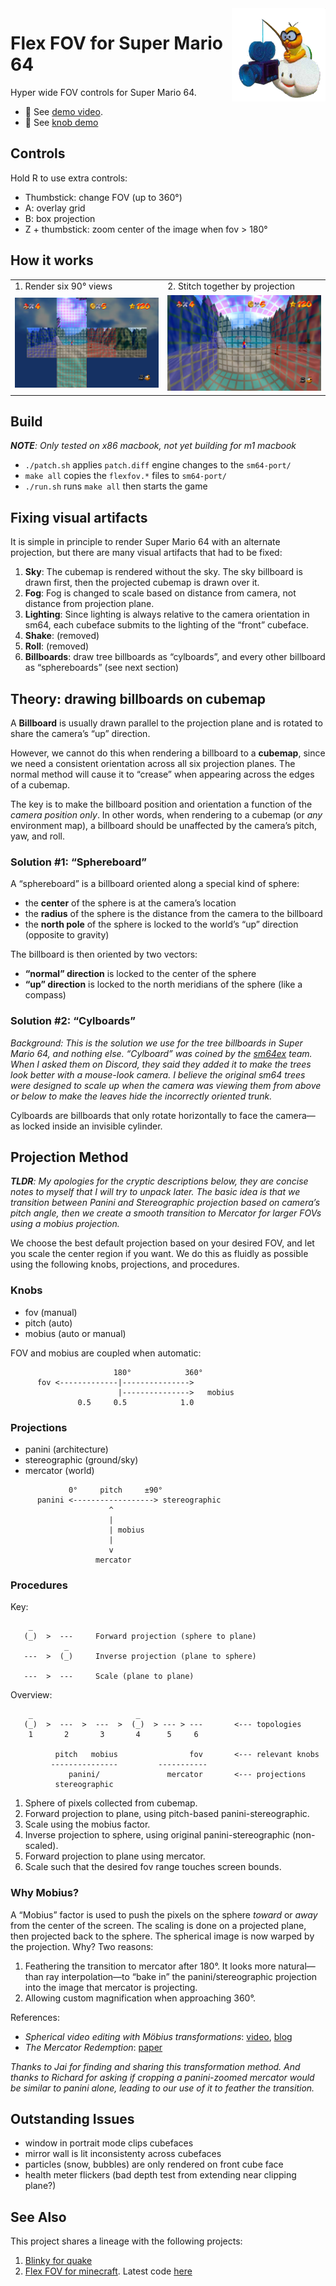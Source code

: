 <img width="150px" src="img/LakituSM64.png" align="right">

# Flex FOV for Super Mario 64

Hyper wide FOV controls for Super Mario 64.

* 🎥 See [demo video](https://youtu.be/EX-GF2JhLaI).
* 🎥 See [knob demo](https://imgur.com/a/yuxfbP7)

## Controls

Hold R to use extra controls:

* Thumbstick: change FOV (up to 360°)
* A: overlay grid
* B: box projection
* Z + thumbstick: zoom center of the image when fov > 180°

## How it works

<table>
<tr>
<td>1. Render six 90° views</td>
<td>2. Stitch together by projection</td>
</tr>
<tr>
<td><img src="img/rubix-cubenet.jpg"></td>
<td><img src="img/rubix-panini.jpg"></td>
</tr>
</table>

## Build

_**NOTE**: Only tested on x86 macbook, not yet building for m1 macbook_

* `./patch.sh` applies `patch.diff` engine changes to the `sm64-port/`
* `make all` copies the `flexfov.*` files to `sm64-port/`
* `./run.sh` runs `make all` then starts the game

## Fixing visual artifacts

It is simple in principle to render Super Mario 64 with an alternate projection,
but there are many visual artifacts that had to be fixed:

1. **Sky**: The cubemap is rendered without the sky.  The sky billboard is drawn first, then the projected cubemap is drawn over it.
2. **Fog**: Fog is changed to scale based on distance from camera, not distance from projection plane.
3. **Lighting**: Since lighting is always relative to the camera orientation in sm64, each cubeface submits to the lighting of the “front” cubeface.
4. **Shake**: (removed)
5. **Roll**: (removed)
6. **Billboards**: draw tree billboards as “cylboards”, and every other billboard as “sphereboards” (see next section)

## Theory: drawing billboards on cubemap

A **Billboard** is usually drawn parallel to the projection plane and is
rotated to share the camera’s “up” direction.

However, we cannot do this when rendering a billboard to a **cubemap**, since
we need a consistent orientation across all six projection planes.  The normal
method will cause it to “crease” when appearing across the edges of a cubemap.

The key is to make the billboard position and orientation a function of the
*camera position only*.  In other words, when rendering to a cubemap (or *any*
environment map), a billboard should be unaffected by the camera’s pitch, yaw,
and roll.

### Solution #1: “Sphereboard”

A “sphereboard” is a billboard oriented along a special kind of sphere:

* the **center** of the sphere is at the camera’s location
* the **radius** of the sphere is the distance from the camera to the billboard
* the **north pole** of the sphere is locked to the world’s “up” direction (opposite to gravity)

The billboard is then oriented by two vectors:

* **“normal” direction** is locked to the center of the sphere
* **“up” direction** is locked to the north meridians of the sphere (like a compass)

### Solution #2: “Cylboards”

_Background: This is the solution we use for the tree billboards in Super Mario
64, and nothing else.  “Cylboard” was coined by the [sm64ex] team.  When I asked
them on Discord, they said they added it to make the trees look better with a mouse-look camera. I believe the
original sm64 trees were designed to scale up when the camera was viewing them
from above or below to make the leaves hide the incorrectly oriented trunk._

Cylboards are billboards that only rotate horizontally to face the camera— as
locked inside an invisible cylinder.

[sm64ex]:https://github.com/sm64pc/sm64ex

## Projection Method

_**TLDR**: My apologies for the cryptic descriptions below, they are concise
notes to myself that I will try to unpack later.  The basic idea is that we
transition between Panini and Stereographic projection based on camera’s pitch
angle, then we create a smooth transition to Mercator for larger FOVs using a
mobius projection._

We choose the best default projection based on your desired FOV, and let you
scale the center region if you want.  We do this as fluidly as possible using
the following knobs, projections, and procedures.

### Knobs

- fov (manual)
- pitch (auto)
- mobius (auto or manual)

FOV and mobius are coupled when automatic:

```
                       180°            360°
      fov <-------------|--------------->
                        |--------------->   mobius
               0.5     0.5            1.0
```

### Projections

- panini (architecture)
- stereographic (ground/sky)
- mercator (world)

```
             0°     pitch     ±90°
      panini <------------------> stereographic
                      ^
                      |
                      | mobius
                      |
                      v
                   mercator
```

### Procedures

Key:

```
    _
   (_)  >  ---     Forward projection (sphere to plane)
            _
   ---  >  (_)     Inverse projection (plane to sphere)

   ---  >  ---     Scale (plane to plane)
```

Overview:

```
    _                       _
   (_)  >  ---  >  ---  >  (_)  > --- > ---       <--- topologies
    1       2       3       4      5     6

          pitch   mobius                fov       <--- relevant knobs
         ---------------         -----------
             panini/               mercator       <--- projections
          stereographic
```

1. Sphere of pixels collected from cubemap.
2. Forward projection to plane, using pitch-based panini-stereographic.
3. Scale using the mobius factor.
4. Inverse projection to sphere, using original panini-stereographic (non-scaled).
5. Forward projection to plane using mercator.
6. Scale such that the desired fov range touches screen bounds.

### Why Mobius?

A “Mobius” factor is used to push the pixels on the sphere *toward* or *away*
from the center of the screen.  The scaling is done on a projected plane, then
projected back to the sphere.  The spherical image is now warped by the
projection.  Why?  Two reasons:

1. Feathering the transition to mercator after 180°. It looks more natural—than
   ray interpolation—to  “bake in” the panini/stereographic projection into the
   image that mercator is projecting.
2. Allowing custom magnification when approaching 360°.

References:

- *Spherical video editing with Möbius transformations*: [video](https://youtu.be/oVwmF_vrZh0), [blog](https://web.archive.org/web/20190627155016/http://elevr.com/spherical-video-editing-effects-with-mobius-transformations/)
- *The Mercator Redemption*: [paper](http://archive.bridgesmathart.org/2013/bridges2013-217.pdf)

_Thanks to Jai for finding and sharing this transformation method. And thanks
to Richard for asking if cropping a panini-zoomed mercator would be similar to
panini alone, leading to our use of it to feather the transition._


## Outstanding Issues

- window in portrait mode clips cubefaces
- mirror wall is lit inconsistenty across cubefaces
- particles (snow, bubbles) are only rendered on front cube face
- health meter flickers (bad depth test from extending near clipping plane?)

## See Also

This project shares a lineage with the following projects:

1. [Blinky for quake][quake]
2. [Flex FOV for minecraft][minecraft].  Latest code [here](https://github.com/18107/Flex-FOV-fabric)

[quake]:https://github.com/shaunlebron/blinky
[minecraft]:https://github.com/shaunlebron/flex-fov
